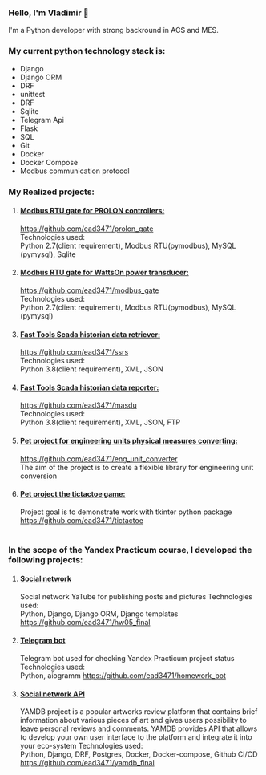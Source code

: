 ### Hello, I'm Vladimir 👋

I'm a Python developer with strong backround in ACS and MES. 

### My current python technology stack is: 
 - Django
 - Django ORM
 - DRF
 - unittest
 - DRF
 - Sqlite
 - Telegram Api
 - Flask
 - SQL
 - Git
 - Docker
 - Docker Compose
 - Modbus communication protocol


### **My Realized projects:**
 1. #### <u>Modbus RTU gate for PROLON controllers:</u>
    https://github.com/ead3471/prolon_gate <br>
    Technologies used:<br>
    Python 2.7(client requirement), Modbus RTU(pymodbus), MySQL (pymysql), Sqlite

 2. #### <u>Modbus RTU gate for WattsOn power transducer:</u>
    https://github.com/ead3471/modbus_gate <br>
    Technologies used:<br>
    Python 2.7(client requirement), Modbus RTU(pymodbus), MySQL (pymysql)

 3. #### <u>Fast Tools Scada historian data retriever:</u>
    https://github.com/ead3471/ssrs <br>
    Technologies used:<br>
    Python 3.8(client requirement), XML, JSON
    <br>
 4. #### <u>Fast Tools Scada historian data reporter:</u>
    https://github.com/ead3471/masdu <br>
    Technologies used:<br>
    Python 3.8(client requirement), XML, JSON, FTP
    <br>

5. #### <u>Pet project for engineering units physical measures converting:</u>
    https://github.com/ead3471/eng_unit_converter <br>
    The aim of the project is to create a flexible library for engineering unit conversion
    <br>

6. #### <u>Pet project the tictactoe game:</u>
    Project goal is to demonstrate work with tkinter python package<br>
    https://github.com/ead3471/tictactoe <br>
    <br>

### In the scope of the Yandex Practicum course, I developed the following projects:</b>
1. #### <u>Social network</u>
    Social network YaTube for publishing posts and pictures
    Technologies used:<br>
    Python, Django, Django ORM, Django templates
    <br>
    https://github.com/ead3471/hw05_final
2. #### <u>Telegram bot</u>
    Telegram bot used for checking Yandex Practicum project status<br>
    Technologies used:<br>
    Python, aiogramm
    https://github.com/ead3471/homework_bot
3. #### <u>Social network API</u>
    YAMDB project is a popular artworks review platform that contains brief information about various pieces of art and gives users possibility to leave personal reviews and comments. YAMDB provides API that allows to develop your own user interface to the platform and integrate it into your eco-system
    Technologies used:<br>
    Python, Django, DRF, Postgres, Docker, Docker-compose, Github CI/CD
    <br>
    https://github.com/ead3471/yamdb_final

